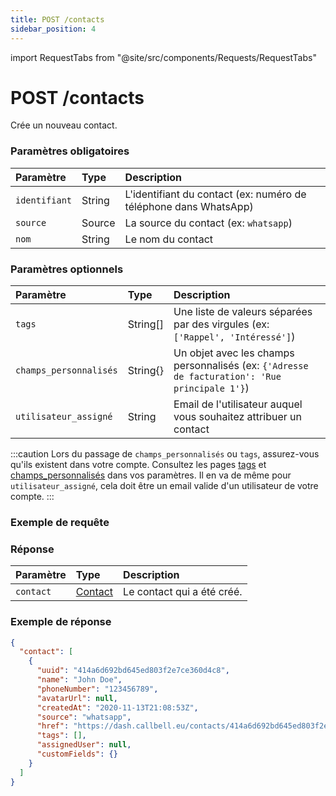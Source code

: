 ```yaml
---
title: POST /contacts
sidebar_position: 4
---
```


import RequestTabs from "@site/src/components/Requests/RequestTabs"

# POST /contacts

Crée un nouveau contact.

### Paramètres obligatoires

| Paramètre    | Type   | Description                                                                        |
| :----------- | :----- | :--------------------------------------------------------------------------------- |
| `identifiant`| String | L'identifiant du contact (ex: numéro de téléphone dans WhatsApp)                   |
| `source`     | Source | La source du contact (ex: `whatsapp`)                                              |
| `nom`        | String | Le nom du contact                                                                  |

### Paramètres optionnels

| Paramètre      | Type     | Description                                                                                   |
| :------------- | :------- | :-------------------------------------------------------------------------------------------- |
| `tags`         | String[] | Une liste de valeurs séparées par des virgules (ex: `['Rappel', 'Intéressé']`)                  |
| `champs_personnalisés` | String{} | Un objet avec les champs personnalisés (ex: `{'Adresse de facturation': 'Rue principale 1'}`)  |
| `utilisateur_assigné` | String   | Email de l'utilisateur auquel vous souhaitez attribuer un contact                               |

:::caution
Lors du passage de `champs_personnalisés` ou `tags`, assurez-vous qu'ils existent dans votre compte. Consultez les pages [tags](https://dash.callbell.eu/settings/tags) et [champs_personnalisés](https://dash.callbell.eu/settings/custom_fields) dans vos paramètres.
Il en va de même pour `utilisateur_assigné`, cela doit être un email valide d'un utilisateur de votre compte.
:::

### Exemple de requête

<RequestTabs endpoint='contacts_api' request="post_contacts"/>

### Réponse

| Paramètre  | Type                                             | Description                      |
| :--------- | :----------------------------------------------- | :------------------------------- |
| `contact`  | [Contact](/api/reference/object_types/contact)   | Le contact qui a été créé.       |

### Exemple de réponse

```json title=response.json
{
  "contact": [
    {
      "uuid": "414a6d692bd645ed803f2e7ce360d4c8",
      "name": "John Doe",
      "phoneNumber": "123456789",
      "avatarUrl": null,
      "createdAt": "2020-11-13T21:08:53Z",
      "source": "whatsapp",
      "href": "https://dash.callbell.eu/contacts/414a6d692bd645ed803f2e7ce360d4c8",
      "tags": [],
      "assignedUser": null,
      "customFields": {}
    }
  ]
}
```